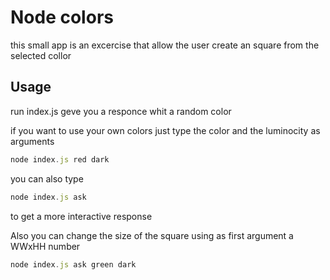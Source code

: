 # Node colors

this small app is an excercise that allow the user create an square from the selected collor

## Usage

run index.js geve you a responce whit a random color

if you want to use your own colors just type the color and the luminocity as arguments

```javascript
node index.js red dark
```

you can also type

```javascript
node index.js ask
```

to get a more interactive response

Also you can change the size of the square using as first argument a WWxHH number

```javascript
node index.js ask green dark
```
